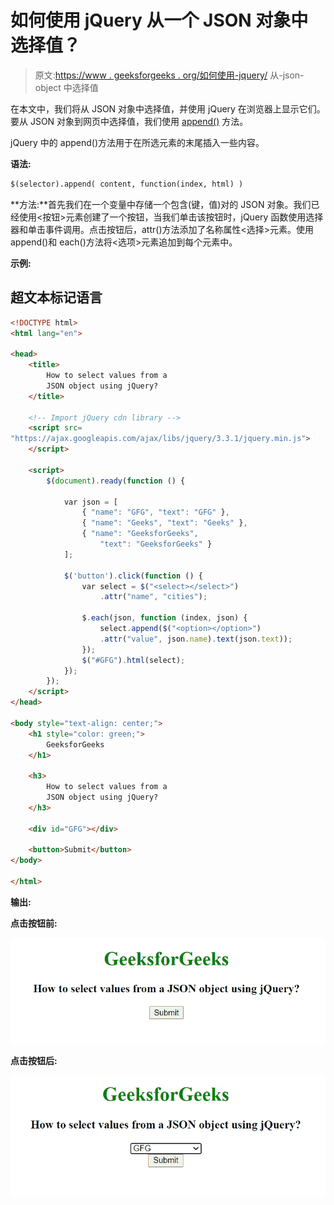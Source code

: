 # 如何使用 jQuery 从一个 JSON 对象中选择值？

> 原文:[https://www . geeksforgeeks . org/如何使用-jquery/](https://www.geeksforgeeks.org/how-to-select-values-from-a-json-object-using-jquery/) 从-json-object 中选择值

在本文中，我们将从 JSON 对象中选择值，并使用 jQuery 在浏览器上显示它们。要从 JSON 对象到网页中选择值，我们使用 [append()](https://www.geeksforgeeks.org/jquery-append-method/) 方法。

jQuery 中的 append()方法用于在所选元素的末尾插入一些内容。

**语法:**

```html
$(selector).append( content, function(index, html) )
```

**方法:**首先我们在一个变量中存储一个包含(键，值)对的 JSON 对象。我们已经使用<按钮>元素创建了一个按钮，当我们单击该按钮时，jQuery 函数使用选择器和单击事件调用。点击按钮后，attr()方法添加了名称属性<选择>元素。使用 append()和 each()方法将<选项>元素追加到每个元素中。

**示例:**

## 超文本标记语言

```html
<!DOCTYPE html>
<html lang="en">

<head>
    <title>
        How to select values from a
        JSON object using jQuery?
    </title>

    <!-- Import jQuery cdn library -->
    <script src=
"https://ajax.googleapis.com/ajax/libs/jquery/3.3.1/jquery.min.js">
    </script>

    <script>
        $(document).ready(function () {

            var json = [
                { "name": "GFG", "text": "GFG" },
                { "name": "Geeks", "text": "Geeks" },
                { "name": "GeeksforGeeks", 
                    "text": "GeeksforGeeks" }
            ];

            $('button').click(function () {
                var select = $("<select></select>")
                    .attr("name", "cities");

                $.each(json, function (index, json) {
                    select.append($("<option></option>")
                    .attr("value", json.name).text(json.text));
                });
                $("#GFG").html(select);
            });
        });  
    </script>
</head>

<body style="text-align: center;">
    <h1 style="color: green;">
        GeeksforGeeks
    </h1>

    <h3>
        How to select values from a
        JSON object using jQuery?
    </h3>

    <div id="GFG"></div>

    <button>Submit</button>
</body>

</html>
```

**输出:**

**点击按钮前:**

![](img/0c0067198fc645bf4f03f884c2e94b84.png)

**点击按钮后:**

![](img/6e3d98d0c4b569b5ff08796ac9e4fad3.png)